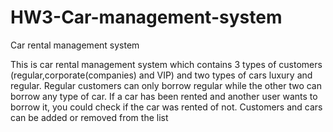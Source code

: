# HW3-Car-management-system
Car rental management system

This is car rental management system which contains 3 types of customers (regular,corporate(companies) and VIP) and two types of cars luxury and regular. Regular customers can only borrow regular while the other two can borrow any type of car. If a car has been rented and another user wants to borrow it, you could check if the car was rented of not. Customers and cars can be added or removed from the list
